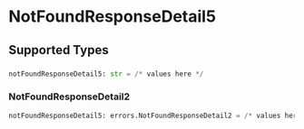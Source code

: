 # NotFoundResponseDetail5


## Supported Types

### 

```python
notFoundResponseDetail5: str = /* values here */
```

### NotFoundResponseDetail2

```python
notFoundResponseDetail5: errors.NotFoundResponseDetail2 = /* values here */
```

